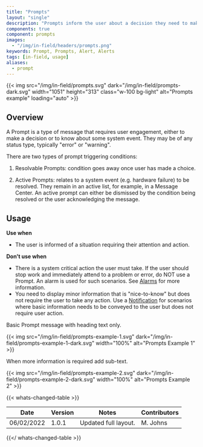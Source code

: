 ```yaml
---
title: "Prompts"
layout: "single"
description: "Prompts inform the user about a decision they need to make or a system event they need to know about."
components: true
component: prompts
images:
  - "/img/in-field/headers/prompts.png"
keywords: Prompt, Prompts, Alert, Alerts
tags: [in-field, usage]
aliases:
  - prompt
---
```


{{< img src="/img/in-field/prompts.svg" dark="/img/in-field/prompts-dark.svg" width="1051" height="313" class="w-100 bg-light" alt="Prompts example" loading="auto" >}}

## Overview

A Prompt is a type of message that requires user engagement, either to make a decision or to know about some system event. They may be of any status type, typically "error" or "warning".

There are two types of prompt triggering conditions:

1. Resolvable Prompts: condition goes away once user has made a choice.

2. Active Prompts: relates to a system event (e.g. hardware failure) to be resolved. They remain in an active list, for example, in a Message Center. An active prompt can either be dismissed by the condition being resolved or the user acknowledging the message.

## Usage

**Use when**

- The user is informed of a situation requiring their attention and action.

**Don't use when**

- There is a system critical action the user must take. If the user should stop work and immediately attend to a problem or error, do NOT use a Prompt. An alarm is used for such scenarios. See [Alarms](/components/in-field/alarms/) for more information.
- You need to display minor information that is "nice-to-know" but does not require the user to take any action. Use a [Notification](/components/in-field/notifications/) for scenarios where basic information needs to be conveyed to the user but does not require user action.

Basic Prompt message with heading text only.

{{< img src="/img/in-field/prompts-example-1.svg" dark="/img/in-field/prompts-example-1-dark.svg" width="100%" alt="Prompts Example 1" >}}

When more information is required add sub-text.

{{< img src="/img/in-field/prompts-example-2.svg" dark="/img/in-field/prompts-example-2-dark.svg" width="100%" alt="Prompts Example 2" >}}

{{< whats-changed-table >}}

| Date       | Version | Notes                | Contributors |
| ---------- | ------- | -------------------- | ------------ |
| 06/02/2022 | 1.0.1   | Updated full layout. | M. Johns     |

{{</ whats-changed-table >}}
